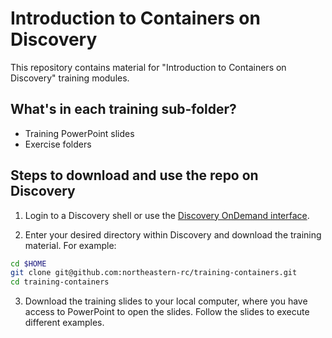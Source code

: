 # Introduction to Containers on Discovery
This repository contains material for "Introduction to Containers on Discovery" training modules.

## What's in each training sub-folder?
* Training PowerPoint slides
* Exercise folders

## Steps to download and use the repo on Discovery
1. Login to a Discovery shell or use the [Discovery OnDemand interface](https://rc-docs.northeastern.edu/en/latest/first_steps/connect_ood.html).

2. Enter your desired directory within Discovery and download the training material. For example:
```bash
cd $HOME
git clone git@github.com:northeastern-rc/training-containers.git
cd training-containers
```
3. Download the training slides to your local computer, where you have access to PowerPoint to open the slides. Follow the slides to execute different examples.
